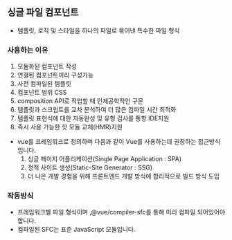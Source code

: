 ## 싱글 파일 컴포넌트
- 템플릿, 로직 및 스타일을 하나의 파일로 묶어낸 특수한 파일 형식
### 사용하는 이유
1. 모듈화된 컴포넌트 작성
2. 연결된 컴포넌트끼리 구성가능
3. 사전 컴파일된 템플릿
4. 컴포넌트 범위 CSS
5. composition API로 작업할 때 인체공학적인 구문
6. 템플릿과 스크립트를 교차 분석하여 더 많은 컴파일 시간 최적화
7. 템플릿 표현식에 대한 자동완성 및 유형 검사를 통항 IDE지원
8. 즉시 사용 가능한 핫 모듈 교체(HMR)지원
- vue를 프레임워크로 정의하며 다음과 같이 Vue를 사용하는데 권장하는 접근방식입니다.
  1. 싱글 페이지 어플리케이션(Single Page Application : SPA)
  2. 정적 사이트 생성(Static-Site Generator : SSG)
  3. 더 나은 개발 경험을 위해 프론트엔드 개발 방식에 합리적으로 빌드 방식 도입
### 작동방식
- 프레임워크별 파일 형식이며 ,@vue/compiler-sfc를 통해 미리 컴파일 되어있어야 합니다.
- 컴파일된 SFC는 표준 JavaScript 모듈입니다.